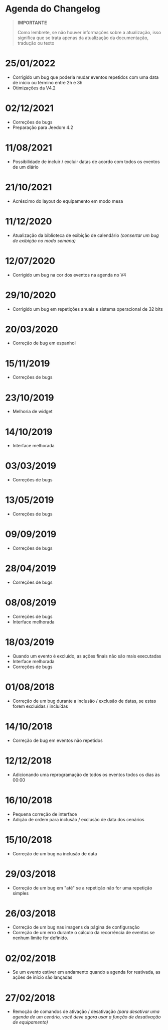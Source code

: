 # Agenda do Changelog

>**IMPORTANTE**
>
>Como lembrete, se não houver informações sobre a atualização, isso significa que se trata apenas da atualização da documentação, tradução ou texto

# 25/01/2022

- Corrigido um bug que poderia mudar eventos repetidos com uma data de início ou término entre 2h e 3h
- Otimizações da V4.2

# 02/12/2021

- Correções de bugs
- Preparação para Jeedom 4.2

# 11/08/2021

- Possibilidade de incluir / excluir datas de acordo com todos os eventos de um diário

# 21/10/2021

- Acréscimo do layout do equipamento em modo mesa

# 11/12/2020

- Atualização da biblioteca de exibição de calendário *(consertar um bug de exibição no modo semana)*

# 12/07/2020

- Corrigido um bug na cor dos eventos na agenda no V4

# 29/10/2020

- Corrigido um bug em repetições anuais e sistema operacional de 32 bits

# 20/03/2020

- Correção de bug em espanhol

# 15/11/2019

- Correções de bugs

# 23/10/2019

- Melhoria de widget

# 14/10/2019

- Interface melhorada

# 03/03/2019

- Correções de bugs

# 13/05/2019

- Correções de bugs

# 09/09/2019

- Correções de bugs

# 28/04/2019

- Correções de bugs

# 08/08/2019

- Correções de bugs
- Interface melhorada

# 18/03/2019

- Quando um evento é excluído, as ações finais não são mais executadas
- Interface melhorada
- Correções de bugs

# 01/08/2018

- Correção de um bug durante a inclusão / exclusão de datas, se estas forem excluídas / incluídas

# 14/10/2018

- Correção de bug em eventos não repetidos

# 12/12/2018

- Adicionando uma reprogramação de todos os eventos todos os dias às 00:00

# 16/10/2018

- Pequena correção de interface
- Adição de ordem para inclusão / exclusão de data dos cenários

# 15/10/2018

- Correção de um bug na inclusão de data

# 29/03/2018

- Correção de um bug em "até" se a repetição não for uma repetição simples

# 26/03/2018

- Correção de um bug nas imagens da página de configuração
- Correção de um erro durante o cálculo da recorrência de eventos se nenhum limite for definido.

# 02/02/2018

- Se um evento estiver em andamento quando a agenda for reativada, as ações de início são lançadas

# 27/02/2018

-	Remoção de comandos de ativação / desativação *(para desativar uma agenda de um cenário, você deve agora usar a função de desativação de equipamento)*
